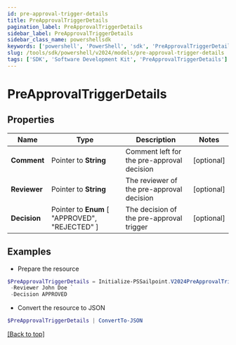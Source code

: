 ```yaml
---
id: pre-approval-trigger-details
title: PreApprovalTriggerDetails
pagination_label: PreApprovalTriggerDetails
sidebar_label: PreApprovalTriggerDetails
sidebar_class_name: powershellsdk
keywords: ['powershell', 'PowerShell', 'sdk', 'PreApprovalTriggerDetails'] 
slug: /tools/sdk/powershell/v2024/models/pre-approval-trigger-details
tags: ['SDK', 'Software Development Kit', 'PreApprovalTriggerDetails']
---
```



# PreApprovalTriggerDetails

## Properties

Name | Type | Description | Notes
------------ | ------------- | ------------- | -------------
**Comment** |  Pointer to **String** | Comment left for the pre-approval decision | [optional] 
**Reviewer** |  Pointer to **String** | The reviewer of the pre-approval decision | [optional] 
**Decision** |  Pointer to  **Enum** [  "APPROVED",    "REJECTED" ] | The decision of the pre-approval trigger | [optional] 

## Examples

- Prepare the resource
```powershell
$PreApprovalTriggerDetails = Initialize-PSSailpoint.V2024PreApprovalTriggerDetails  -Comment Access is Approved `
 -Reviewer John Doe `
 -Decision APPROVED
```

- Convert the resource to JSON
```powershell
$PreApprovalTriggerDetails | ConvertTo-JSON
```


[[Back to top]](#) 

